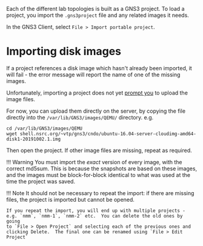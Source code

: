 Each of the different lab topologies is built as a GNS3 project.  To load a
project, you import the `.gns3project` file and any related images it needs.

In the GNS3 Client, select `File > Import portable project`.

# Importing disk images

If a project references a disk image which hasn't already been imported, it
will fail - the error message will report the name of one of the missing
images.

Unfortunately, importing a project does not yet
[prompt you](https://github.com/GNS3/gns3-gui/issues/2881) to upload the
image files.

For now, you can upload them directly on the server, by copying the file
directly into the `/var/lib/GNS3/images/QEMU/` directory. e.g.

```
cd /var/lib/GNS3/images/QEMU
wget shell.nsrc.org/~vtp/gns3/cndo/ubuntu-16.04-server-cloudimg-amd64-disk1-20191002.1.img
```

Then open the project.  If other image files are missing, repeat as
required.

!!! Warning
    You must import the *exact* version of every image, with the correct
    md5sum.  This is because the snapshots are based on these images, and
    the images must be block-for-block identical to what was used at the
    time the project was saved.

!!! Note
    It should not be necessary to repeat the import: if there are missing
    files, the project is imported but cannot be opened.

    If you repeat the import, you will end up with multiple projects -
    e.g. `nmm`, `nmm-1`, `nmm-2` etc.  You can delete the old ones by going
    to `File > Open Project` and selecting each of the previous ones and
    clicking Delete.  The final one can be renamed using `File > Edit Project`
